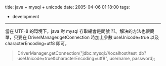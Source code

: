 title: java + mysql + unicode
date: 2005-04-06 01:18:00
tags: 
- development
---

當在 UTF-8 的環境下，java 對 mysql 存取總會是問號 ??。解決的方法也很簡單，只要在 DriverManager.getConnection 時加上參數 useUnicode=true 以及 characterEncoding=utf8 即可。

> DriverManager.getConnection("jdbc:mysql://localhost/test_db?
> useUnicode=true&characterEncoding=utf8", username, password);